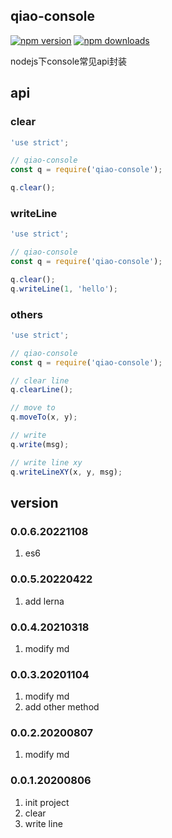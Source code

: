 ## qiao-console

[![npm version](https://img.shields.io/npm/v/qiao-console.svg?style=flat-square)](https://www.npmjs.org/package/qiao-console)
[![npm downloads](https://img.shields.io/npm/dm/qiao-console.svg?style=flat-square)](https://npm-stat.com/charts.html?package=qiao-console)

nodejs下console常见api封装

## api
### clear
```javascript
'use strict';

// qiao-console
const q = require('qiao-console');

q.clear();
```

### writeLine
```javascript
'use strict';

// qiao-console
const q = require('qiao-console');

q.clear();
q.writeLine(1, 'hello');
```

### others
```javascript
'use strict';

// qiao-console
const q = require('qiao-console');

// clear line
q.clearLine();

// move to
q.moveTo(x, y);

// write
q.write(msg);

// write line xy
q.writeLineXY(x, y, msg);
```

## version
### 0.0.6.20221108
1. es6

### 0.0.5.20220422
1. add lerna

### 0.0.4.20210318
1. modify md

### 0.0.3.20201104
1. modify md
2. add other method

### 0.0.2.20200807
1. modify md

### 0.0.1.20200806
1. init project
2. clear
3. write line